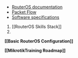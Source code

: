 - [RouterOS documentation](https://help.mikrotik.com/docs/spaces/ROS/pages/328059/RouterOS)
- [Packet Flow](https://help.mikrotik.com/docs/spaces/ROS/pages/328059/RouterOS)
- [Software specifications](https://help.mikrotik.com/docs/spaces/ROS/pages/19136707/Software+Specifications)

1. [[RouterOS Skills Stack]]
2. 

**[[Basic RouterOS Configuration]]**

**[[MikrotikTraining Roadmap]]**


